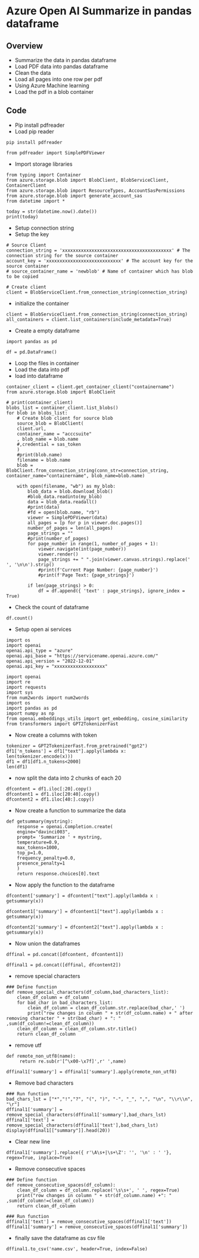 # Azure Open AI Summarize in pandas dataframe

## Overview

- Summarize the data in pandas dataframe
- Load PDF data into pandas dataframe
- Clean the data
- Load all pages into one row per pdf
- Using Azure Machine learning
- Load the pdf in a blob container

## Code

- Pip install pdfreader
- Load pip reader

```
pip install pdfreader
```

```
from pdfreader import SimplePDFViewer
```

- Import storage libraries

```
from typing import Container
from azure.storage.blob import BlobClient, BlobServiceClient, ContainerClient
from azure.storage.blob import ResourceTypes, AccountSasPermissions
from azure.storage.blob import generate_account_sas    
from datetime import *

today = str(datetime.now().date())
print(today)
```

- Setup connection string
- Setup the key

```
# Source Client
connection_string = 'xxxxxxxxxxxxxxxxxxxxxxxxxxxxxxxxxxxxxxxxx' # The connection string for the source container
account_key = 'xxxxxxxxxxxxxxxxxxxxxxxxxxxx' # The account key for the source container
# source_container_name = 'newblob' # Name of container which has blob to be copied

# Create client
client = BlobServiceClient.from_connection_string(connection_string) 
```

- initialize the container

```
client = BlobServiceClient.from_connection_string(connection_string)
all_containers = client.list_containers(include_metadata=True)
```

- Create a empty dataframe

```
import pandas as pd

df = pd.DataFrame()
```

- Loop the files in container
- Load the data into pdf
- load into dataframe

```
container_client = client.get_container_client("containername")
from azure.storage.blob import BlobClient

# print(container_client)
blobs_list = container_client.list_blobs()
for blob in blobs_list:
    # Create blob client for source blob
    source_blob = BlobClient(
    client.url,
    container_name = "acccsuite"
    , blob_name = blob.name
    #,credential = sas_token
    )
    #print(blob.name)
    filename = blob.name
    blob = BlobClient.from_connection_string(conn_str=connection_string, container_name="containername", blob_name=blob.name)

    with open(filename, "wb") as my_blob:
        blob_data = blob.download_blob()
        #blob_data.readinto(my_blob)
        data = blob_data.readall()
        #print(data)
        #fd = open(blob.name, "rb")
        viewer = SimplePDFViewer(data)
        all_pages = [p for p in viewer.doc.pages()]
        number_of_pages = len(all_pages)
        page_strings = ""
        #print(number_of_pages)
        for page_number in range(1, number_of_pages + 1):
            viewer.navigate(int(page_number))
            viewer.render()
            page_strings += " ".join(viewer.canvas.strings).replace('     ', '\n\n').strip()
            #print(f'Current Page Number: {page_number}')
            #print(f'Page Text: {page_strings}')

        if len(page_strings) > 0:
            df = df.append({ 'text' : page_strings}, ignore_index = True)    
```

- Check the count of dataframe

```
df.count()
```

- Setup open ai services

```
import os
import openai
openai.api_type = "azure"
openai.api_base = "https://servicename.openai.azure.com/"
openai.api_version = "2022-12-01"
openai.api_key = "xxxxxxxxxxxxxxxxxxx"
```

```
import openai
import re
import requests
import sys
from num2words import num2words
import os
import pandas as pd
import numpy as np
from openai.embeddings_utils import get_embedding, cosine_similarity
from transformers import GPT2TokenizerFast
```

- Now create a columns with token

```
tokenizer = GPT2TokenizerFast.from_pretrained("gpt2")
df1['n_tokens'] = df1["text"].apply(lambda x: len(tokenizer.encode(x)))
df1 = df1[df1.n_tokens<2000]
len(df1)
```

- now split the data into 2 chunks of each 20

```
dfcontent = df1.iloc[:20].copy()
dfcontent1 = df1.iloc[20:40].copy()
dfcontent2 = df1.iloc[40:].copy()
```

- Now create a function to summarize the data

```
def getsummary(mystring):
    response = openai.Completion.create(
    engine="davinci003",
    prompt= 'Summarize ' + mystring,
    temperature=0.9,
    max_tokens=1000,
    top_p=1.0,
    frequency_penalty=0.0,
    presence_penalty=1
    )
    return response.choices[0].text
```

- Now apply the function to the dataframe

```
dfcontent['summary'] = dfcontent["text"].apply(lambda x : getsummary(x))
```

```
dfcontent1['summary'] = dfcontent1["text"].apply(lambda x : getsummary(x))
```

```
dfcontent2['summary'] = dfcontent2["text"].apply(lambda x : getsummary(x))
```

- Now union the dataframes

```
dffinal = pd.concat([dfcontent, dfcontent1])
```

```
dffinal1 = pd.concat([dffinal, dfcontent2])
```

- remove special characters

```
### Define function
def remove_special_characters(df_column,bad_characters_list):
    clean_df_column = df_column
    for bad_char in bad_characters_list:
        clean_df_column = clean_df_column.str.replace(bad_char,' ')
        print("row changes in column " + str(df_column.name) + " after removing character " + str(bad_char) + ": " ,sum(df_column!=clean_df_column))
    clean_df_column = clean_df_column.str.title()
    return clean_df_column
```

- remove utf

```
def remote_non_utf8(name):
     return re.sub(r'[^\x00-\x7f]',r' ',name)
        
dffinal1['summary'] = dffinal1['summary'].apply(remote_non_utf8)
```

- Remove bad characters

```
### Run function
bad_chars_lst = ["*","!","?", "(", ")", "-", "_", ",", "\n", "\\r\\n", "\r"]
dffinal1['summary'] = remove_special_characters(dffinal1['summary'],bad_chars_lst)
dffinal1['text'] = remove_special_characters(dffinal1['text'],bad_chars_lst)
display(dffinal1[["summary"]].head(20))
```

- Clear new line

```
dffinal1['summary'].replace({ r'\A\s+|\s+\Z': '', '\n' : ' '}, regex=True, inplace=True)
```

- Remove consecutive spaces

```
### Define function
def remove_consecutive_spaces(df_column):
    clean_df_column = df_column.replace('\s\s+', ' ', regex=True)
    print("row changes in column " + str(df_column.name) +": " ,sum(df_column!=clean_df_column))
    return clean_df_column

### Run function
dffinal1['text'] = remove_consecutive_spaces(dffinal1['text'])
dffinal1['summary'] = remove_consecutive_spaces(dffinal1['summary'])
```

- finally save the dataframe as csv file

```
dffinal1.to_csv('name.csv', header=True, index=False)
```